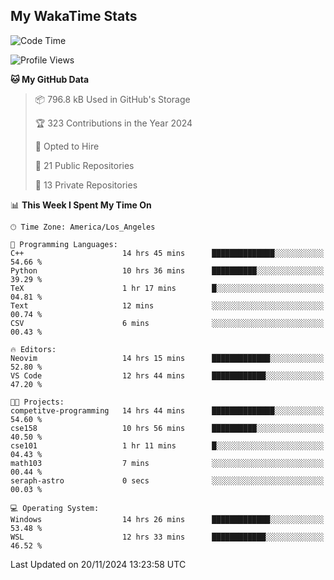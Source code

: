 ## My WakaTime Stats
<!--START_SECTION:waka-->
![Code Time](http://img.shields.io/badge/Code%20Time-158%20hrs%202%20mins-blue)

![Profile Views](http://img.shields.io/badge/Profile%20Views-0-blue)

**🐱 My GitHub Data** 

> 📦 796.8 kB Used in GitHub's Storage 
 > 
> 🏆 323 Contributions in the Year 2024
 > 
> 💼 Opted to Hire
 > 
> 📜 21 Public Repositories 
 > 
> 🔑 13 Private Repositories 
 > 
📊 **This Week I Spent My Time On** 

```text
🕑︎ Time Zone: America/Los_Angeles

💬 Programming Languages: 
C++                      14 hrs 45 mins      ██████████████░░░░░░░░░░░   54.66 % 
Python                   10 hrs 36 mins      ██████████░░░░░░░░░░░░░░░   39.29 % 
TeX                      1 hr 17 mins        █░░░░░░░░░░░░░░░░░░░░░░░░   04.81 % 
Text                     12 mins             ░░░░░░░░░░░░░░░░░░░░░░░░░   00.74 % 
CSV                      6 mins              ░░░░░░░░░░░░░░░░░░░░░░░░░   00.43 % 

🔥 Editors: 
Neovim                   14 hrs 15 mins      █████████████░░░░░░░░░░░░   52.80 % 
VS Code                  12 hrs 44 mins      ████████████░░░░░░░░░░░░░   47.20 % 

🐱‍💻 Projects: 
competitve-programming   14 hrs 44 mins      ██████████████░░░░░░░░░░░   54.60 % 
cse158                   10 hrs 56 mins      ██████████░░░░░░░░░░░░░░░   40.50 % 
cse101                   1 hr 11 mins        █░░░░░░░░░░░░░░░░░░░░░░░░   04.43 % 
math103                  7 mins              ░░░░░░░░░░░░░░░░░░░░░░░░░   00.44 % 
seraph-astro             0 secs              ░░░░░░░░░░░░░░░░░░░░░░░░░   00.03 % 

💻 Operating System: 
Windows                  14 hrs 26 mins      █████████████░░░░░░░░░░░░   53.48 % 
WSL                      12 hrs 33 mins      ████████████░░░░░░░░░░░░░   46.52 % 
```


 Last Updated on 20/11/2024 13:23:58 UTC
<!--END_SECTION:waka-->
